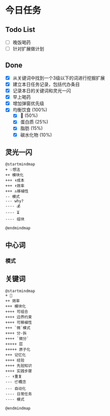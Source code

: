 # 今日任务


## Todo List
- [ ] 晚饭喝药
- [ ] 针对扩展做计划

## Done
- [x] 从关键词中找到一个3级以下的词进行挖掘扩展
- [x] 建立本日任务记录，包括代办条目
- [x] 记录本日的关键词和灵光一闪
- [x] 早上喝药
- [x] 增加弹窗优先级
- [x] 均衡饮食 (100%)
    - [x] 🥬 (50%)
    - [x] 蛋白质  (25%)
    - [x] 脂肪 (15%)
    - [x] 碳水化物 (10%)

## 灵光一闪
``` plantuml
@startmindmap
+ 💡想法
++ 模块化
+++ ⬇️成本
+++ ⬆️效率
+++ 🔝移植性
-- 模式
--- why?
---- 💰
---- ⏳
---- 组块

@endmindmap
```
## 中心词

### 模式

## 关键词

``` plantuml
@startmindmap
+ 🧠
++ 效率
+++ 模块化
++++ 可组合
++++ 边界约束
++++ 可移植性
+++ `微`模式
++++ 分-拆
++++ `微分`
+++++ 层
+++++ 原子化
+++ 记忆化
++++ 经验
++++ 先验知识
++++ 实践步骤
-- ⬇重复
--- 📦概念
--- 自动化
---- 日常任务
---- 模式

@endmindmap
```
